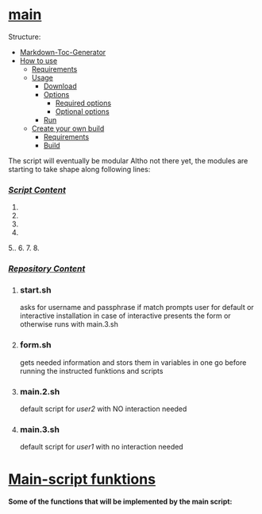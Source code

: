 # <b><u>main</b></u>
Structure:
- [ Markdown-Toc-Generator](#markdown-toc-generator)
- [ How to use](#how-to-use)
  - [ Requirements](#requirements)
  - [ Usage](#usage)
    - [ Download](#download)
    - [ Options](#options)
      - [ Required options](#required-options)
      - [ Optional options](#optional-options)
    - [ Run](#run)
  - [ Create your own build](#create-your-own-build)
    - [ Requirements](#requirements)
    - [ Build](#build)
   
  
The script will eventually be modular
Altho not there yet, the modules are starting to take shape along following lines:


### <b><u>*Script Content*</b></u>

1.
2.
3.
4.
5..
6.
7.
8.

### <b><u>*Repository Content* </b></u>
1) ### start.sh
    asks for username and passphrase if match prompts user for default or interactive installation
    in case of interactive presents the form or otherwise runs with main.3.sh 
2) ### form.sh
    gets needed information and stors them in variables in one go before running the instructed
   funktions and scripts
3) ### main.2.sh
    default script for *user2* with NO interaction needed
4) ### main.3.sh
    default script for *user1* with no interaction needed

#   <b><u> Main-script funktions  </b></u>
#### Some of the functions that will be implemented by the main script:

<b><u> </b></u>
